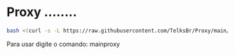 # Proxy ........

```sh
bash <(curl -s -L https://raw.githubusercontent.com/TelksBr/Proxy/main/install.sh)

```
Para usar digite o comando: mainproxy


